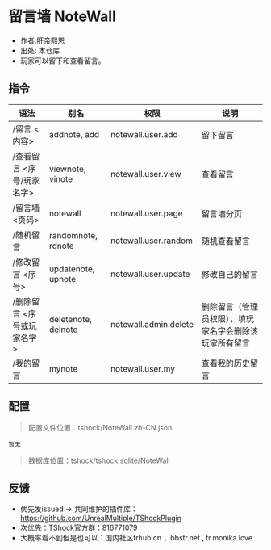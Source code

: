 # 留言墙 NoteWall

- 作者:肝帝熙恩
- 出处: 本仓库
- 玩家可以留下和查看留言。

## 指令

| 语法       | 别名                      | 权限                   | 说明                   |
|------------|---------------------------|------------------------|------------------------|
| /留言 <内容>      | addnote, add              | notewall.user.add      | 留下留言               |
| /查看留言 <序号/玩家名字>  | viewnote, vinote          | notewall.user.view     | 查看留言               |
| /留言墙 <页码>   | notewall                  | notewall.user.page     | 留言墙分页             |
| /随机留言   | randomnote, rdnote        | notewall.user.random   | 随机查看留言           |
| /修改留言 <序号>  | updatenote, upnote        | notewall.user.update   | 修改自己的留言         |
| /删除留言 <序号或玩家名字>  | deletenote, delnote       | notewall.admin.delete  | 删除留言（管理员权限），填玩家名字会删除该玩家所有留言 |
| /我的留言   | mynote                    | notewall.user.my       | 查看我的历史留言       |

## 配置

> 配置文件位置：tshock/NoteWall.zh-CN.json
```json5
暂无
```
> 数据库位置：tshock/tshock.sqlite/NoteWall


## 反馈
- 优先发issued -> 共同维护的插件库：https://github.com/UnrealMultiple/TShockPlugin
- 次优先：TShock官方群：816771079
- 大概率看不到但是也可以：国内社区trhub.cn ，bbstr.net , tr.monika.love
